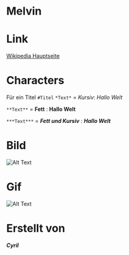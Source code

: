 # Melvin

# Link

[Wikipedia Hauptseite](https://de.wikipedia.org/wiki/Wikipedia:Hauptseite)


# Characters

Für ein Titel `#Titel`
`*Text*` =
*Kursiv*:
*Hallo Welt*


`**Text**` =
**Fett** :
**Hallo Welt**

`***Text***` =
***Fett und Kursiv*** :
***Hallo Welt***


# Bild
![Alt Text](https://user-images.githubusercontent.com/110893288/183603239-1c063f90-0301-4d8b-9ee7-d09e4c973c22.png)

# Gif
![Alt Text](https://media0.giphy.com/media/g7GKcSzwQfugw/200.gif)

# Erstellt von
***Cyril***
